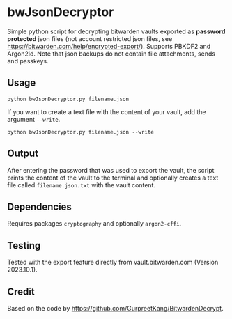 # bwJsonDecryptor

Simple python script for decrypting bitwarden vaults exported as **password protected** json files (not account restricted json files, see https://bitwarden.com/help/encrypted-export/). Supports PBKDF2 and Argon2id. Note that json backups do not contain file attachments, sends and passkeys.

## Usage
```
python bwJsonDecryptor.py filename.json
```
If you want to create a text file with the content of your vault, add the argument ```--write```.
```
python bwJsonDecryptor.py filename.json --write
```

## Output
After entering the password that was used to export the vault, the script prints the content of the vault to the terminal and optionally creates a text file called ```filename.json.txt``` with the vault content.

## Dependencies
Requires packages ```cryptography``` and optionally ```argon2-cffi```.

## Testing
Tested with the export feature directly from vault.bitwarden.com (Version 2023.10.1).

## Credit
Based on the code by https://github.com/GurpreetKang/BitwardenDecrypt.
